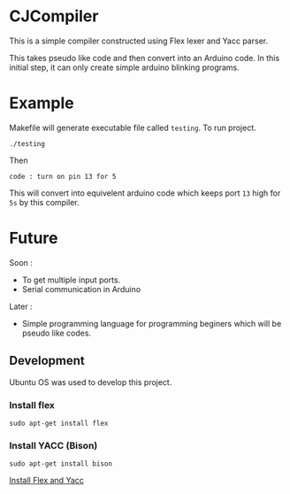 # CJCompiler

This is a simple compiler constructed using Flex lexer and Yacc parser.

This takes pseudo like code and then convert into an Arduino code.
In this initial step, it can only create simple arduino blinking programs.

# Example 

Makefile will generate executable file called `testing`. To run project.

`./testing`

Then 

`code : turn on pin 13 for 5`

This will convert into equivelent arduino code which keeps port `13` high for `5s` by this compiler.

# Future

Soon :
 * To get multiple input ports.
 * Serial communication in Arduino

Later :
* Simple programming language for programming beginers which will be pseudo like codes.


## Development 

Ubuntu OS was used to develop this project.

### Install flex

`sudo apt-get install flex`

### Install YACC (Bison)

`sudo apt-get install bison`

[Install Flex and Yacc](https://stackoverflow.com/questions/3871425/how-to-install-lex-and-yacc-in-ubuntu)